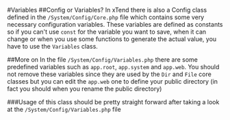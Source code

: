 #Variables
##Config or Variables?
In xTend there is also a Config class defined in the `/System/Config/Core.php` file which contains some very necessary configuration variables.
These variables are defined as constants so if you can't use `const` for the variable you want to save, when it can change or when you use some functions to generate the actual value, you have to use the `Variables` class.

##More on
In the file `/System/Config/Variables.php` there are some predefined variables such as `app.root`, `app.system` and `app.web`. You should not remove these variables since they are used by the `Dir` and `File` core classes but you can edit the `app.web` one to define your public directory (in fact you should when you rename the public directory)

###Usage of this class should be pretty straight forward after taking a look at the `/System/Config/Variables.php` file